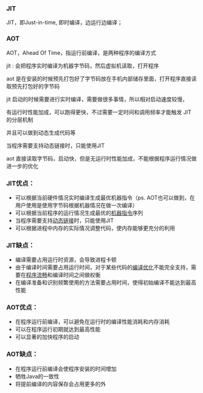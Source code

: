 ### JIT 

JIT，即Just-in-time, 即时编译，边运行边编译；

### AOT

AOT，Ahead Of Time，指运行前编译，是两种程序的编译方式





jit : 会把程序实时编译为机器字节码，然后虚拟机读取，打开程序

aot 是在安装的时候预先打包好了字节码放在手机内部储存里面，打开程序直接读取预先打包好的字节码



jit 启动的时候需要进行实时编译，需要做很多事情，所以相对启动速度较慢，

有运行时性能加成，可以跑得更快，不过需要一定时间和调用频率才能触发 JIT 的分层机制

并且可以做到动态生成代码等

当程序需要支持动态链接时，只能使用JIT



aot 直接读取字节码，启动快，但是无运行时性能加成，不能根据程序运行情况做进一步的优化



### JIT优点：

- 可以根据当前硬件情况实时编译生成最优机器指令（ps. AOT也可以做到，在用户使用是使用字节码根据机器情况在做一次编译）
- 可以根据当前程序的运行情况生成最优的[机器指令](https://www.zhihu.com/search?q=机器指令&search_source=Entity&hybrid_search_source=Entity&hybrid_search_extra={"sourceType"%3A"answer"%2C"sourceId"%3A2009699464})序列
- 当程序需要支持[动态链接](https://www.zhihu.com/search?q=动态链接&search_source=Entity&hybrid_search_source=Entity&hybrid_search_extra={"sourceType"%3A"answer"%2C"sourceId"%3A2009699464})时，只能使用JIT
- 可以根据进程中内存的实际情况调整代码，使内存能够更充分的利用

### JIT缺点：

- 编译需要占用运行时资源，会导致进程卡顿
- 由于编译时间需要占用运行时间，对于某些代码的[编译优化](https://www.zhihu.com/search?q=编译优化&search_source=Entity&hybrid_search_source=Entity&hybrid_search_extra={"sourceType"%3A"answer"%2C"sourceId"%3A2009699464})不能完全支持，需要在[程序流畅](https://www.zhihu.com/search?q=程序流畅&search_source=Entity&hybrid_search_source=Entity&hybrid_search_extra={"sourceType"%3A"answer"%2C"sourceId"%3A2009699464})和编译时间之间做权衡
- 在编译准备和识别频繁使用的方法需要占用时间，使得初始编译不能达到最高性能

### AOT优点：

- 在程序运行前编译，可以避免在运行时的编译性能消耗和内存消耗
- 可以在程序运行初期就达到最高性能
- 可以显著的加快程序的启动

### AOT缺点：

- 在程序运行前编译会使程序安装的时间增加
- 牺牲Java的一致性
- 将提前编译的内容保存会占用更多的外

